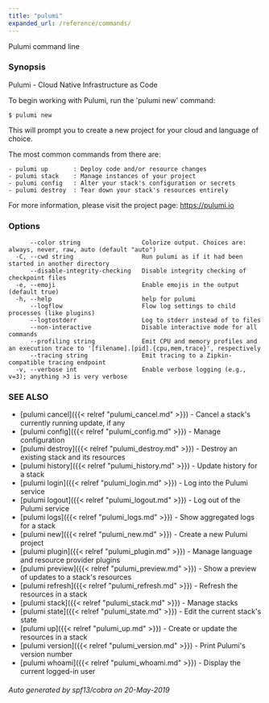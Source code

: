 ```yaml
---
title: "pulumi"
expanded_url: /reference/commands/
---
```




Pulumi command line

### Synopsis

Pulumi - Cloud Native Infrastructure as Code

To begin working with Pulumi, run the 'pulumi new' command:

    $ pulumi new

This will prompt you to create a new project for your cloud and language of choice.

The most common commands from there are:

    - pulumi up       : Deploy code and/or resource changes
    - pulumi stack    : Manage instances of your project
    - pulumi config   : Alter your stack's configuration or secrets
    - pulumi destroy  : Tear down your stack's resources entirely

For more information, please visit the project page: https://pulumi.io

### Options

```
      --color string                 Colorize output. Choices are: always, never, raw, auto (default "auto")
  -C, --cwd string                   Run pulumi as if it had been started in another directory
      --disable-integrity-checking   Disable integrity checking of checkpoint files
  -e, --emoji                        Enable emojis in the output (default true)
  -h, --help                         help for pulumi
      --logflow                      Flow log settings to child processes (like plugins)
      --logtostderr                  Log to stderr instead of to files
      --non-interactive              Disable interactive mode for all commands
      --profiling string             Emit CPU and memory profiles and an execution trace to '[filename].[pid].{cpu,mem,trace}', respectively
      --tracing string               Emit tracing to a Zipkin-compatible tracing endpoint
  -v, --verbose int                  Enable verbose logging (e.g., v=3); anything >3 is very verbose
```

### SEE ALSO

* [pulumi cancel]({{< relref "pulumi_cancel.md" >}})	 - Cancel a stack's currently running update, if any
* [pulumi config]({{< relref "pulumi_config.md" >}})	 - Manage configuration
* [pulumi destroy]({{< relref "pulumi_destroy.md" >}})	 - Destroy an existing stack and its resources
* [pulumi history]({{< relref "pulumi_history.md" >}})	 - Update history for a stack
* [pulumi login]({{< relref "pulumi_login.md" >}})	 - Log into the Pulumi service
* [pulumi logout]({{< relref "pulumi_logout.md" >}})	 - Log out of the Pulumi service
* [pulumi logs]({{< relref "pulumi_logs.md" >}})	 - Show aggregated logs for a stack
* [pulumi new]({{< relref "pulumi_new.md" >}})	 - Create a new Pulumi project
* [pulumi plugin]({{< relref "pulumi_plugin.md" >}})	 - Manage language and resource provider plugins
* [pulumi preview]({{< relref "pulumi_preview.md" >}})	 - Show a preview of updates to a stack's resources
* [pulumi refresh]({{< relref "pulumi_refresh.md" >}})	 - Refresh the resources in a stack
* [pulumi stack]({{< relref "pulumi_stack.md" >}})	 - Manage stacks
* [pulumi state]({{< relref "pulumi_state.md" >}})	 - Edit the current stack's state
* [pulumi up]({{< relref "pulumi_up.md" >}})	 - Create or update the resources in a stack
* [pulumi version]({{< relref "pulumi_version.md" >}})	 - Print Pulumi's version number
* [pulumi whoami]({{< relref "pulumi_whoami.md" >}})	 - Display the current logged-in user

###### Auto generated by spf13/cobra on 20-May-2019
